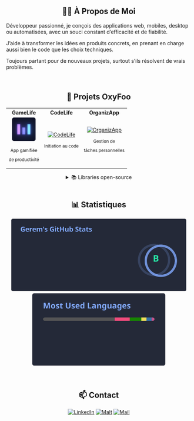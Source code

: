 <h2 align="center">👨‍💻 À Propos de Moi</h2>

Développeur passionné, je conçois des applications web, mobiles, desktop ou automatisées, avec un souci constant d’efficacité et de fiabilité.

J’aide à transformer les idées en produits concrets, en prenant en charge aussi bien le code que les choix techniques.

Toujours partant pour de nouveaux projets, surtout s’ils résolvent de vrais problèmes.

<br>
<div align="center">

## 🚀 Projets OxyFoo

<div align="center">

<table>
  <tr>
    <th align="center">GameLife</th>
    <th align="center">CodeLife</th>
    <th align="center">OrganizApp</th>
  </tr>
  <tr>
    <td align="center">
      <a href="https://github.com/OxyFoo/GameLife">
        <img src="https://github.com/OxyFoo/GameLife/blob/prod/res/logo/GameLife.png" alt="GameLife" width="64" />
      </a>
      <sub>
        <p></p>
        <p>App gamifiée</p>
        <p>de productivité</p>
      </sub>
    </td>
    <td align="center">
      <a href="https://github.com/OxyFoo/Code-Life">
        <img src="https://github.com/OxyFoo/Code-Life/blob/main/assets/images/icon.png" alt="CodeLife" width="64" />
      </a>
      <sub>
        <p></p>
        <p></p>
        <p>Initiation au code</p>
      </sub>
    </td>
    <td align="center">
      <a href="https://github.com/Gerem66/OrganizApp">
        <img src="https://github.com/Gerem66/OrganizApp/blob/master/android/ressources/Logos/square.png" alt="OrganizApp" width="64" />
      </a>
      <sub>
        <p></p>
        <p>Gestion de</p>
        <p>tâches personnelles</p>
      </sub>
    </td>
  </tr>
</table>

<details>
<summary>📚 Libraries open-source</summary>

| 🧰 Tech | 📦 Nom | 📝 Description |
|:--:|:--|:--|
| ![React Native](https://img.shields.io/badge/-React%20Native-20232a?logo=react&logoColor=61dafb&style=flat-square) | [Pinned WebSocket](https://github.com/Gerem66/react-native-pinned-ws) | WebSocket avec **SSL pinning** pour React Native. |
| ![React Native](https://img.shields.io/badge/-React%20Native-20232a?logo=react&logoColor=61dafb&style=flat-square) | [App Control](https://github.com/Gerem66/react-native-app-control) | Contrôle de l’app native (fermeture, redémarrage…) directement depuis JavaScript. |
| ![PHP](https://img.shields.io/badge/-PHP-777BB4?logo=php&logoColor=white&style=flat-square) | [LyricalMind](https://github.com/Gerem66/LyricalMind) | Récupération de paroles synchronisées multi-sources. |
| ![PHP](https://img.shields.io/badge/-PHP-777BB4?logo=php&logoColor=white&style=flat-square) | [PHP-SQL](https://github.com/Gerem66/PHP-SQL) | Une couche d’abstraction simple pour interagir avec des bases SQL en PHP. |
| ![PHP](https://img.shields.io/badge/-PHP-777BB4?logo=php&logoColor=white&style=flat-square) | [SpotifyAPI](https://github.com/Gerem66/SpotifyAPI) | Intégration rapide de l’API Spotify pour vos projets en PHP. |

</details>
</div>

<br>
<h2 align="center">📊 Statistiques</h2>

<a href=""><img src="https://github.com/Gerem66/Gerem66/blob/main/github-stats/output/github-stats.svg" height="200" alt="github-stats" /></a>
<a href=""><img src="https://github.com/Gerem66/Gerem66/blob/main/github-stats/output/github-languages.svg" height="200" alt="github-languages" /></a>

<br>
<h2 align="center">📫 Contact</h2>

<p align="center">
<a href="https://www.linkedin.com/in/gerem"><img src="https://img.shields.io/badge/LinkedIn-blue?style=for-the-badge&logo=linkedin" alt="LinkedIn" /></a>
<a href="https://www.malt.fr/profile/geremylecaplain"><img src="https://img.shields.io/badge/Malt-c14438?style=for-the-badge&logo=malt&logoColor=white" alt="Malt" /></a>
<a href="mailto:contact@geremy.dev"><img src="https://img.shields.io/badge/Mail-D14836?style=for-the-badge&logo=gmail&logoColor=white" alt="Mail" /></a>
</p>
